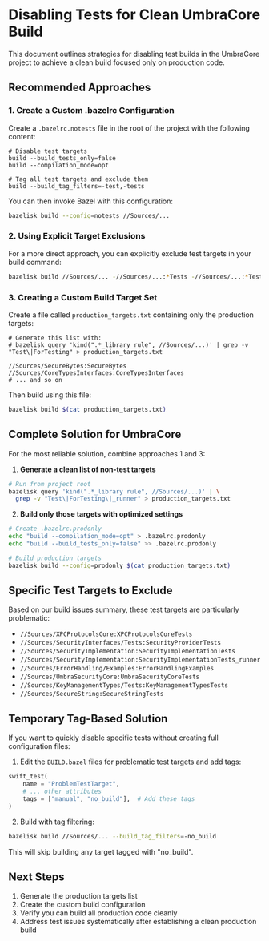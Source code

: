 # Disabling Tests for Clean UmbraCore Build

This document outlines strategies for disabling test builds in the UmbraCore project to achieve a clean build focused only on production code.

## Recommended Approaches

### 1. Create a Custom .bazelrc Configuration

Create a `.bazelrc.notests` file in the root of the project with the following content:

```
# Disable test targets
build --build_tests_only=false
build --compilation_mode=opt

# Tag all test targets and exclude them
build --build_tag_filters=-test,-tests
```

You can then invoke Bazel with this configuration:

```bash
bazelisk build --config=notests //Sources/...
```

### 2. Using Explicit Target Exclusions

For a more direct approach, you can explicitly exclude test targets in your build command:

```bash
bazelisk build //Sources/... -//Sources/...:*Tests -//Sources/...:*Tests_* -//Sources/...:*ForTesting
```

### 3. Creating a Custom Build Target Set

Create a file called `production_targets.txt` containing only the production targets:

```
# Generate this list with:
# bazelisk query 'kind(".*_library rule", //Sources/...)' | grep -v "Test\|ForTesting" > production_targets.txt

//Sources/SecureBytes:SecureBytes
//Sources/CoreTypesInterfaces:CoreTypesInterfaces
# ... and so on
```

Then build using this file:

```bash
bazelisk build $(cat production_targets.txt)
```

## Complete Solution for UmbraCore

For the most reliable solution, combine approaches 1 and 3:

1. **Generate a clean list of non-test targets**

```bash
# Run from project root
bazelisk query 'kind(".*_library rule", //Sources/...)' | \
  grep -v "Test\|ForTesting\|_runner" > production_targets.txt
```

2. **Build only those targets with optimized settings**

```bash
# Create .bazelrc.prodonly
echo "build --compilation_mode=opt" > .bazelrc.prodonly
echo "build --build_tests_only=false" >> .bazelrc.prodonly

# Build production targets
bazelisk build --config=prodonly $(cat production_targets.txt)
```

## Specific Test Targets to Exclude

Based on our build issues summary, these test targets are particularly problematic:

- `//Sources/XPCProtocolsCore:XPCProtocolsCoreTests`
- `//Sources/SecurityInterfaces/Tests:SecurityProviderTests` 
- `//Sources/SecurityImplementation:SecurityImplementationTests`
- `//Sources/SecurityImplementation:SecurityImplementationTests_runner`
- `//Sources/ErrorHandling/Examples:ErrorHandlingExamples`
- `//Sources/UmbraSecurityCore:UmbraSecurityCoreTests`
- `//Sources/KeyManagementTypes/Tests:KeyManagementTypesTests`
- `//Sources/SecureString:SecureStringTests`

## Temporary Tag-Based Solution

If you want to quickly disable specific tests without creating full configuration files:

1. Edit the `BUILD.bazel` files for problematic test targets and add tags:

```python
swift_test(
    name = "ProblemTestTarget",
    # ... other attributes
    tags = ["manual", "no_build"],  # Add these tags
)
```

2. Build with tag filtering:

```bash
bazelisk build //Sources/... --build_tag_filters=-no_build
```

This will skip building any target tagged with "no_build".

## Next Steps

1. Generate the production targets list
2. Create the custom build configuration
3. Verify you can build all production code cleanly
4. Address test issues systematically after establishing a clean production build
